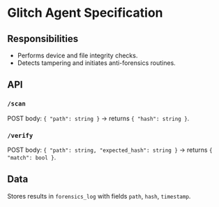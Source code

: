 # Glitch Agent Specification

## Responsibilities
- Performs device and file integrity checks.
- Detects tampering and initiates anti-forensics routines.

## API
### `/scan`
POST body: `{ "path": string }` -> returns `{ "hash": string }`.

### `/verify`
POST body: `{ "path": string, "expected_hash": string }` -> returns `{ "match": bool }`.

## Data
Stores results in `forensics_log` with fields `path`, `hash`, `timestamp`.
